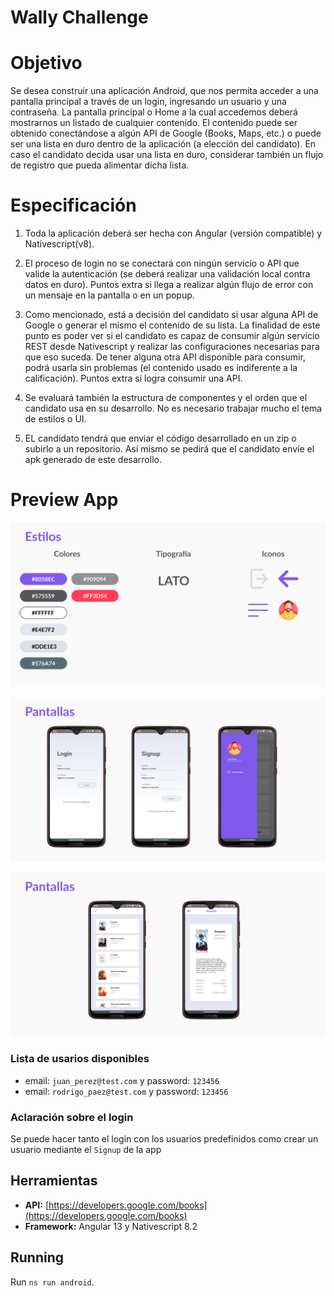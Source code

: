 # Wally Challenge

# Objetivo

Se desea construir una aplicación Android, que nos permita acceder a una pantalla principal a través de un login, ingresando un usuario y una contraseña. 
La pantalla principal o Home a la cual accedemos deberá mostrarnos un listado de cualquier contenido. 
El contenido puede ser obtenido conectándose a algún API de Google (Books, Maps, etc.) o puede ser una lista en duro dentro de la aplicación (a elección del candidato). 
En caso el candidato decida usar una lista en duro, considerar también un flujo de registro que pueda alimentar dicha lista.

# **Especificación**

1. Toda la aplicación deberá ser hecha con Angular (versión compatible) y Nativescript(v8).

2. El proceso de login no se conectará con ningún servicio o API que valide la autenticación (se deberá realizar una validación local contra datos en duro). Puntos extra si llega a realizar algún flujo de error con un mensaje en la pantalla o en un popup.

3. Como mencionado, está a decisión del candidato si usar alguna API de Google o generar el mismo el contenido de su lista. La finalidad de este punto es poder ver si el candidato es capaz de consumir algún servicio REST desde Nativescript y realizar las configuraciones necesarias para que eso suceda. De tener alguna otra API disponible para consumir, podrá usarla sin problemas (el contenido usado es indiferente a la calificación). Puntos extra si logra consumir una API.

4. Se evaluará también la estructura de componentes y el orden que el candidato usa en su desarrollo. No es necesario trabajar mucho el tema de estilos o UI.

5. EL candidato tendrá que enviar el código desarrollado en un zip o subirlo a un repositorio. Así mismo se pedirá que el candidato envíe el apk generado de este desarrollo.

# Preview App

![estilos](https://github.com/facundonaraujo/wally-challenge/raw/master/images/estilos.png)

![pantallas-1](https://github.com/facundonaraujo/wally-challenge/raw/master/images/pantallas-1.png)

![pantallas-2](https://github.com/facundonaraujo/wally-challenge/raw/master/images/pantallas-2.png)

### Lista de usarios disponibles

- email: `juan_perez@test.com` y password: `123456`
- email: `rodrigo_paez@test.com` y password: `123456`

### Aclaración sobre el login

Se puede hacer tanto el login con los usuarios predefinidos como crear un usuario mediante el `Signup` de la app

## Herramientas

- **API:** [https://developers.google.com/books](https://developers.google.com/books)
- **Framework:** Angular 13 y Nativescript 8.2


## Running

Run `ns run android`.

